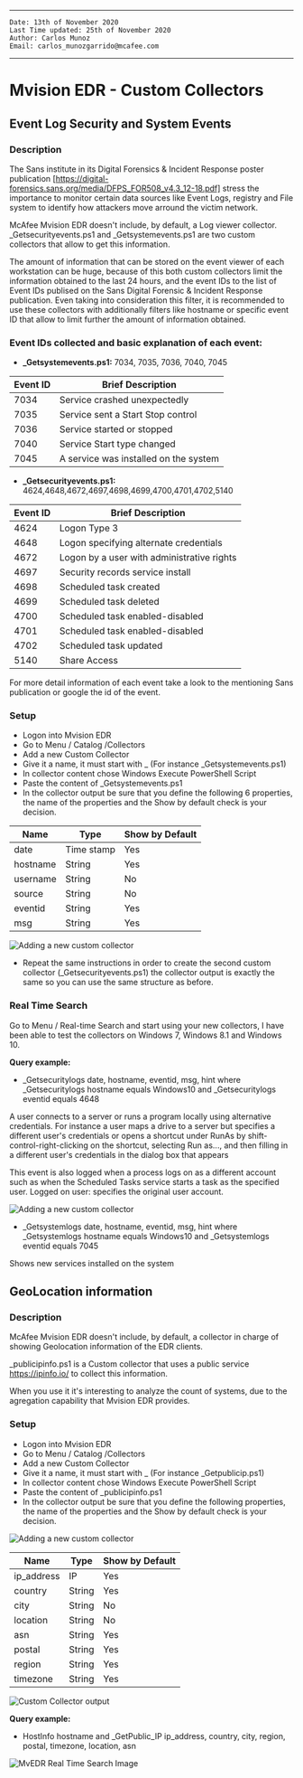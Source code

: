 ﻿___

    Date: 13th of November 2020
    Last Time updated: 25th of November 2020
    Author: Carlos Munoz
    Email: carlos_munozgarrido@mcafee.com

___
# Mvision EDR - Custom Collectors

## Event Log Security and System Events

### Description

The Sans institute in its Digital Forensics & Incident Response poster publication [https://digital-forensics.sans.org/media/DFPS_FOR508_v4.3_12-18.pdf] stress the importance to monitor certain data sources like Event Logs, registry and File system to identify how attackers move arround the victim network.

McAfee Mvision EDR doesn't include, by default, a Log viewer collector. 
_Getsecurityevents.ps1 and _Getsystemevents.ps1 are two custom collectors that allow to get this information.

The amount of information that can be stored on the event viewer of each workstation can be huge, because of this both custom collectors limit the information obtained to the last 24 hours, and the event IDs to the list of Event IDs publised on the Sans Digital Forensic & Incident Response publication. Even taking into consideration this filter, it is recommended to use these collectors with additionally filters like hostname or specific event ID that allow to limit further the amount of information obtained.

### Event IDs collected  and basic explanation of each event:

* **_Getsystemevents.ps1:** 7034, 7035, 7036, 7040, 7045

Event ID | Brief Description
--- | --- 
7034 | Service crashed unexpectedly
7035 | Service sent a Start Stop control
7036 | Service started or stopped
7040 | Service Start type changed
7045 | A service was installed on the system

* **_Getsecurityevents.ps1:** 4624,4648,4672,4697,4698,4699,4700,4701,4702,5140

Event ID | Brief Description
--- | --- 
4624 | Logon Type 3
4648 | Logon specifying alternate credentials
4672 | Logon by a user with administrative rights
4697 | Security records service install
4698 | Scheduled task created
4699 | Scheduled task deleted
4700 | Scheduled task enabled-disabled
4701 | Scheduled task enabled-disabled
4702 | Scheduled task updated
5140 | Share Access

For more detail information of each event take a look to the mentioning Sans publication or google the id of the event.

### Setup

* Logon into Mvision EDR
* Go to Menu / Catalog /Collectors
* Add a new Custom Collector 
* Give it a name, it must start with _ (For instance _Getsystemevents.ps1)
* In collector content chose Windows Execute PowerShell Script
* Paste the content of _Getsystemevents.ps1 
* In the collector output be sure that you define the following 6 properties, the name of the properties and the Show by default check is your decision. 

Name | Type | Show by Default
--- | --- | ---
date | Time stamp | Yes
hostname | String | Yes
username | String | No
source | String | No
eventid | String | Yes
msg | String | Yes

![Adding a new custom collector](../images/mvedr__cc_system_events.jpg)

* Repeat the same instructions in order to create the second custom collector (_Getsecurityevents.ps1) the collector output is exactly the same so you can use the same structure as before.

### Real Time Search

Go to Menu / Real-time Search and start using your new collectors, I have been able to test the collectors on Windows 7, Windows 8.1 and Windows 10.

**Query example:**

* _Getsecuritylogs date, hostname, eventid, msg, hint where _Getsecuritylogs hostname equals Windows10 and _Getsecuritylogs eventid equals 4648

A user connects to a server or runs a program locally using alternative credentials.  For instance a user maps a drive to a server but specifies a different user's credentials or opens a shortcut under RunAs by shift-control-right-clicking on the shortcut, selecting Run as..., and then filling in a different user's credentials in the dialog box that appears

This event is also logged when a process logs on as a different account such as when the Scheduled Tasks service starts a task as the specified user. Logged on user: specifies the original user account.

![Adding a new custom collector](../images/mvedr__securitylogs.jpg)

* _Getsystemlogs date, hostname, eventid, msg, hint where _Getsystemlogs hostname equals Windows10 and _Getsystemlogs eventid equals 7045

Shows new services installed on the system

## GeoLocation information

### Description

McAfee Mvision EDR doesn't include, by default, a collector in charge of showing Geolocation information of the EDR clients. 

_publicipinfo.ps1 is a Custom collector that uses a public service https://ipinfo.io/ to collect this information.

When you use it it's interesting to analyze the count of systems, due to the agregation capability that Mvision EDR provides.

### Setup

* Logon into Mvision EDR
* Go to Menu / Catalog /Collectors
* Add a new Custom Collector 
* Give it a name, it must start with _ (For instance _Getpublicip.ps1)
* In collector content chose Windows Execute PowerShell Script
* Paste the content of _publicipinfo.ps1 
* In the collector output be sure that you define the following properties, the name of the properties and the Show by default check is your decision. 

![Adding a new custom collector](../images/mvedr__add_cc_public_ip.jpg)

Name | Type | Show by Default
--- | --- | ---
ip_address | IP | Yes
country | String | Yes
city | String | No
location | String | No
asn | String | Yes
postal | String | Yes
region | String | Yes
timezone | String | Yes

![Custom Collector output](../images/mvedr__cc_publicip_output.jpg)

**Query example:**

* HostInfo hostname and _GetPublic_IP ip_address, country, city, region, postal, timezone, location, asn

![MvEDR Real Time Search Image](../images/mvedr__getpublicip.jpg)